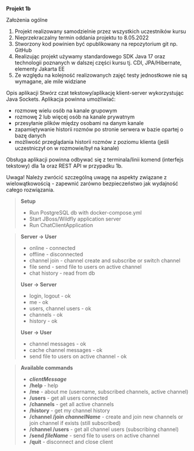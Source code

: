 **Projekt 1b**

Założenia ogólne

1. Projekt realizowany samodzielnie przez wszystkich uczestników kursu
2. Nieprzekraczalny termin oddania projektu to 8.05.2022
3. Stworzony kod powinien być opublikowany na repozytorium git np. GitHub
4. Realizując projekt używamy standardowego SDK Java 17 oraz technologii poznanych w dalszej części kursu tj. CDI,
   JPA/Hibernate, elementy Jakarta EE
6. Ze względu na kolejność realizowanych zajęć testy jednostkowe nie są wymagane, ale mile widziane

Opis aplikacji
Stwórz czat tekstowy/aplikację klient-server wykorzystując Java Sockets. Aplikacja powinna umożliwiać:

- rozmowę wielu osób na kanale grupowym
- rozmowę 2 lub więcej osób na kanale prywatnym
- przesyłanie plików między osobami na danym kanale
- zapamiętywanie historii rozmów po stronie serwera w bazie opartej o bazę danych
- możliwość przeglądania historii rozmów z poziomu klienta (jeśli uczestniczył on w rozmowie/był na kanale)

Obsługa aplikacji powinna odbywać się z terminala/linii komend (interfejs tekstowy) dla 1a oraz REST API w przypadku
1b.

Uwaga! Należy zwrócić szczególną uwagę na aspekty związane z wielowątkowością - zapewnić zarówno bezpieczeństwo jak
wydajność całego rozwiązania.

> **Setup**
>* Run PostgreSQL db with docker-compose.yml
>* Start JBoss/Wildfly application server
>* Run ChatClientApplication

> **Server -> User**
>* online - connected
>* offline - disconnected
>* channel join - channel create and subscribe or switch channel
>* file send - send file to users on active channel
>* chat history - read from db
>
>**User -> Server**
>* login, logout - ok
>* me - ok
>* users, channel users - ok
>* channels - ok
>* history - ok
>
>**User -> User**
>* channel messages - ok
>* cache channel messages - ok
>* send file to users on active channel - ok

> **Available commands**
>* ***clientMessage***
>* **/help** - help
>* **/me** - about me (username, subscribed channels, active channel)
>* **/users** - get all users connected
>* **/channels** - get all active channels
>* **/history** - get my channel history
>* **/channel /join *channelName*** - create and join new channels or join channel if exists (still subscribed)
>* **/channel /users** - get all channel users (subscribing channel)
>* **/send *fileName*** - send file to users on active channel
>* **/quit** - disconnect and close client
